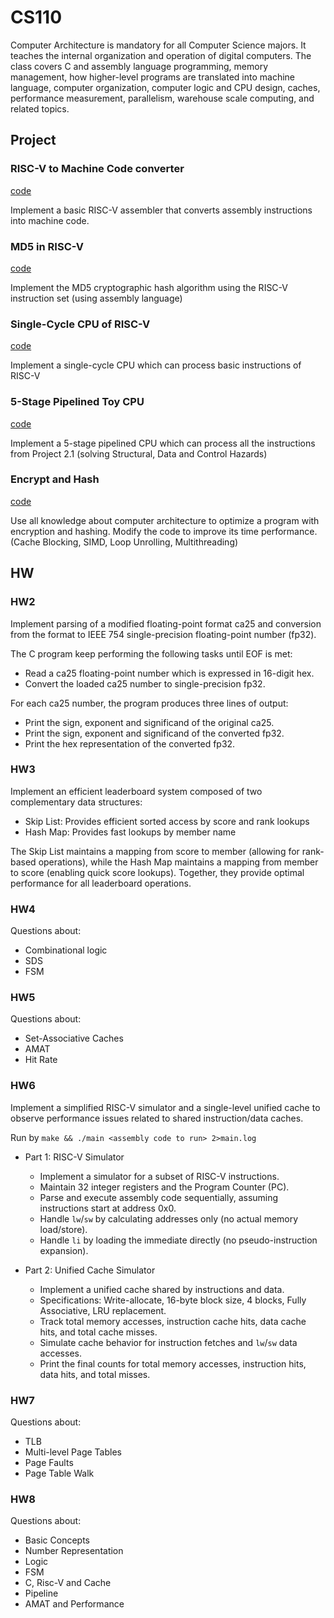 # CS110

Computer Architecture is mandatory for all Computer Science majors. It teaches the internal organization and operation of digital computers. The class covers C and assembly language programming, memory management, how higher-level programs are translated into machine language, computer organization, computer logic and CPU design, caches, performance measurement, parallelism, warehouse scale computing, and related topics.

## Project

### RISC-V to Machine Code converter

[code](https://github.com/AristurtleHu/RISC-V_to_MC_converter)

Implement a basic RISC-V assembler that converts assembly instructions into machine code.

### MD5 in RISC-V
[code](https://github.com/AristurtleHu/MD5_in_RISC-V)

Implement the MD5 cryptographic hash algorithm using the RISC-V instruction set (using assembly language)

###  Single-Cycle CPU of RISC-V
[code](https://github.com/AristurtleHu/Single-Cycle_CPU_of_RISC-V)

Implement a single-cycle CPU which can process basic instructions of RISC-V

### 5-Stage Pipelined Toy CPU
[code](https://github.com/AristurtleHu/5-Stage-Pipelined-Toy-CPU)

Implement a 5-stage pipelined CPU which can process all the instructions from Project 2.1 (solving Structural, Data and Control Hazards)

### Encrypt and Hash
[code](https://github.com/AristurtleHu/Encrypt-and-Hash)

Use all knowledge about computer architecture to optimize a program with encryption and hashing. Modify the code to improve its time performance. (Cache Blocking, SIMD, Loop Unrolling, Multithreading) 

## HW

### HW2

Implement parsing of a modified floating-point format ca25 and conversion from the format to IEEE 754 single-precision floating-point number (fp32).

The C program keep performing the following tasks until EOF is met:

- Read a ca25 floating-point number which is expressed in 16-digit hex.
- Convert the loaded ca25 number to single-precision fp32.

For each ca25 number, the program produces three lines of output:

- Print the sign, exponent and significand of the original ca25.
- Print the sign, exponent and significand of the converted fp32.
- Print the hex representation of the converted fp32.

### HW3

Implement an efficient leaderboard system composed of two complementary data structures:

- Skip List: Provides efficient sorted access by score and rank lookups
- Hash Map: Provides fast lookups by member name

The Skip List maintains a mapping from score to member (allowing for rank-based operations), while the Hash Map maintains a mapping from member to score (enabling quick score lookups). Together, they provide optimal performance for all leaderboard operations.

### HW4

Questions about:
- Combinational logic
- SDS
- FSM

### HW5

Questions about:
- Set-Associative Caches
- AMAT
- Hit Rate

### HW6

Implement a simplified RISC-V simulator and a single-level unified cache to observe performance issues related to shared instruction/data caches.

Run by `make && ./main <assembly code to run> 2>main.log`

- Part 1: RISC-V Simulator
  - Implement a simulator for a subset of RISC-V instructions.
  - Maintain 32 integer registers and the Program Counter (PC).
  - Parse and execute assembly code sequentially, assuming instructions start at address 0x0.
  - Handle `lw`/`sw` by calculating addresses only (no actual memory load/store).
  - Handle `li` by loading the immediate directly (no pseudo-instruction expansion).

- Part 2: Unified Cache Simulator
  - Implement a unified cache shared by instructions and data.
  - Specifications: Write-allocate, 16-byte block size, 4 blocks, Fully Associative, LRU replacement.
  - Track total memory accesses, instruction cache hits, data cache hits, and total cache misses.
  - Simulate cache behavior for instruction fetches and `lw`/`sw` data accesses.
  - Print the final counts for total memory accesses, instruction hits, data hits, and total misses.

### HW7

Questions about:
- TLB
- Multi-level Page Tables 
- Page Faults
- Page Table Walk

### HW8

Questions about:

- Basic Concepts
- Number Representation
- Logic
- FSM
- C, Risc-V and Cache
- Pipeline
- AMAT and Performance